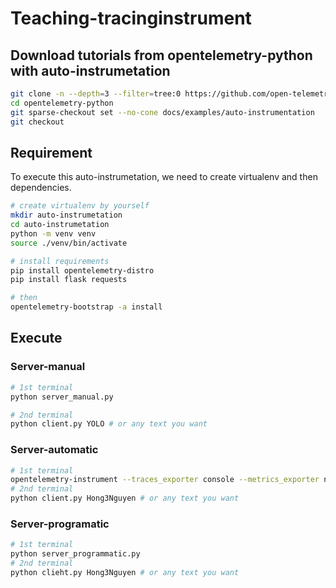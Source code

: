 # Teaching-tracinginstrument


## Download tutorials from opentelemetry-python with auto-instrumetation

```bash
git clone -n --depth=3 --filter=tree:0 https://github.com/open-telemetry/opentelemetry-python
cd opentelemetry-python
git sparse-checkout set --no-cone docs/examples/auto-instrumentation
git checkout
```

## Requirement

To execute this auto-instrumetation, we need to create virtualenv and then dependencies.
```bash
# create virtualenv by yourself
mkdir auto-instrumetation
cd auto-instrumetation
python -m venv venv
source ./venv/bin/activate

# install requirements
pip install opentelemetry-distro
pip install flask requests

# then 
opentelemetry-bootstrap -a install
```

## Execute

### Server-manual

```bash
# 1st terminal
python server_manual.py

# 2nd terminal
python client.py YOLO # or any text you want 
```

### Server-automatic

```bash
# 1st terminal
opentelemetry-instrument --traces_exporter console --metrics_exporter none python server_automatic.py
# 2nd terminal
python client.py Hong3Nguyen # or any text you want 
```

### Server-programatic 

```bash
# 1st terminal
python server_programmatic.py
# 2nd terminal
python clieht.py Hong3Nguyen # or any text you want
```
